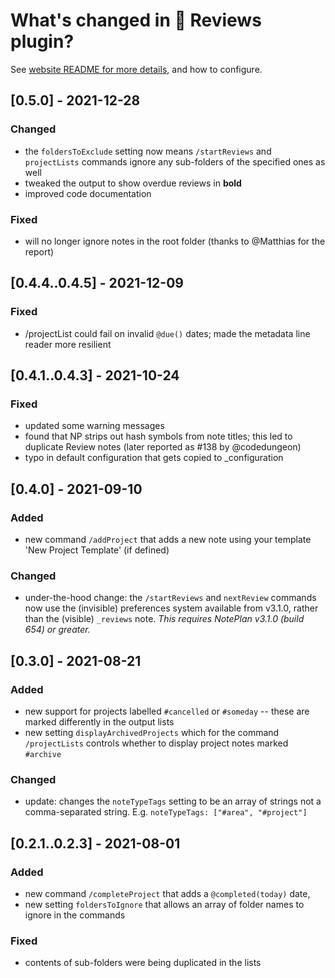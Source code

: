 # What's changed in 🔬 Reviews plugin?
See [website README for more details](https://github.com/NotePlan/plugins/tree/main/jgclark.Review), and how to configure.

## [0.5.0] - 2021-12-28
### Changed
- the `foldersToExclude` setting now means `/startReviews` and `projectLists` commands ignore any sub-folders of the specified ones as well
- tweaked the output to show overdue reviews in **bold**
- improved code documentation

### Fixed
- will no longer ignore notes in the root folder (thanks to @Matthias for the report)

## [0.4.4..0.4.5] - 2021-12-09
### Fixed
- /projectList could fail on invalid `@due()` dates; made the metadata line reader more resilient

## [0.4.1..0.4.3] - 2021-10-24
### Fixed
- updated some warning messages
- found that NP strips out hash symbols from note titles; this led to duplicate Review notes (later reported as #138 by @codedungeon)
- typo in default configuration that gets copied to _configuration

## [0.4.0] - 2021-09-10
### Added
- new command `/addProject` that adds a new note using your template 'New Project Template' (if defined)

### Changed
- under-the-hood change: the `/startReviews` and `nextReview` commands now use the (invisible) preferences system available from v3.1.0, rather than the (visible) `_reviews` note. _This requires NotePlan v3.1.0 (build 654) or greater._

## [0.3.0] - 2021-08-21
### Added
- new support for projects labelled `#cancelled` or `#someday` -- these are marked differently in the output lists
- new setting `displayArchivedProjects` which for the command `/projectLists` controls whether to display project notes marked `#archive`
### Changed
- update: changes the `noteTypeTags` setting to be an array of strings not a comma-separated string. E.g. `noteTypeTags: ["#area", "#project"]`

## [0.2.1..0.2.3] - 2021-08-01
### Added
- new command `/completeProject` that adds a `@completed(today)` date,
- new setting `foldersToIgnore` that allows an array of folder names to ignore in the commands

### Fixed
- contents of sub-folders were being duplicated in the lists
